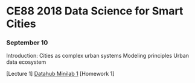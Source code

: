 # CE88 2018 Data Science for Smart Cities 

### September 10
Introduction: Cities as complex urban systems
Modeling principles
Urban data ecosystem

[Lecture 1]
[Datahub Minilab 1](http://datahub.berkeley.edu/user-redirect/interact?account=alexeipberkeleyedu&repo=dssc2018&branch=master&path=minilabs/minilab1/minilab1_BayBridgeTraffic.ipynb)
[Homework 1]
